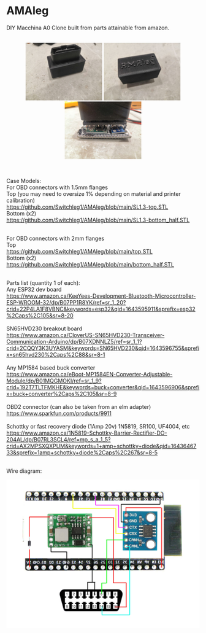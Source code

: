 # AMAleg
DIY Macchina A0 Clone built from parts attainable from amazon. <br><br>

<p align="center">
  <img src="https://github.com/Switchleg1/AMAleg/blob/main/screenshot1.jpg?raw=true" width="200" title="hover text">
  <img src="https://github.com/Switchleg1/AMAleg/blob/main/screenshot2.jpg?raw=true" width="200" title="hover text">
  <img src="https://github.com/Switchleg1/AMAleg/blob/main/screenshot3.jpg?raw=true" width="200" title="hover text">
</p><br>

Case Models: <br>
For OBD connectors with 1.5mm flanges<br>
Top (you may need to oversize 1% depending on material and printer calibration) <br>
https://github.com/Switchleg1/AMAleg/blob/main/SL1.3-top.STL<br>
Bottom (x2) <br>
https://github.com/Switchleg1/AMAleg/blob/main/SL1.3-bottom_half.STL<br><br>

For OBD connectors with 2mm flanges<br>
Top <br>
https://github.com/Switchleg1/AMAleg/blob/main/top.STL<br>
Bottom (x2) <br>
https://github.com/Switchleg1/AMAleg/blob/main/bottom_half.STL<br><br>

Parts list (quantity 1 of each): <br>
Any ESP32 dev board <br>
https://www.amazon.ca/KeeYees-Development-Bluetooth-Microcontroller-ESP-WROOM-32/dp/B07PP1R8YK/ref=sr_1_20?crid=22P4LA1F8VBNC&keywords=esp32&qid=1643595911&sprefix=esp32%2Caps%2C105&sr=8-20 <br><br>
SN65HVD230 breakout board <br>
https://www.amazon.ca/CloverUS-SN65HVD230-Transceiver-Communication-Arduino/dp/B07XDNNLZ5/ref=sr_1_1?crid=2CQQY3K3UYASM&keywords=SN65HVD230&qid=1643596755&sprefix=sn65hvd230%2Caps%2C88&sr=8-1 <br><br>
Any MP1584 based buck converter <br>
https://www.amazon.ca/eBoot-MP1584EN-Converter-Adjustable-Module/dp/B01MQGMOKI/ref=sr_1_9?crid=192T7TLTFMKHE&keywords=buck+converter&qid=1643596906&sprefix=buck+converter%2Caps%2C105&sr=8-9 <br><br>
OBD2 connector (can also be taken from an elm adapter) <br>
https://www.sparkfun.com/products/9911 <br><br>
Schottky or fast recovery diode (1Amp 20v) 1N5819, SR100, UF4004, etc <br>
https://www.amazon.ca/1N5819-Schottky-Barrier-Rectifier-DO-204AL/dp/B07RL3SCL4/ref=mp_s_a_1_5?crid=AX2MPSXQXPUM&keywords=1+amp+schottky+diode&qid=1643646733&sprefix=1amp+schottky+diode%2Caps%2C267&sr=8-5<br><br>

Wire diagram:<br>
<p align="center">
  <img src="https://github.com/Switchleg1/AMAleg/blob/main/diagram.jpg?raw=true" width="2000" title="hover text">
</p><br>
